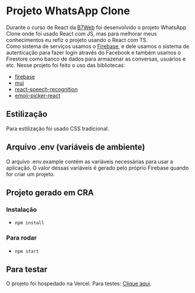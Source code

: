 # Projeto WhatsApp Clone

Durante o curso de React da [B7Web](https://b7web.com.br/) foi desenvolvido o projeto WhatsApp Clone onde foi usado React com JS, mas para melhorar meus conhecimentos eu refiz o projeto usando o React com TS.<br/>
Como sistema de serviços usamos o [Firebase](https://firebase.google.com/), e dele usamos o sistema de autenticação para fazer login através do Facebook e também usamos o Firestore como banco de dados para armazenar as conversas, usuários e etc.
Nesse projeto foi feito o uso das bibliotecas:
- [firebase](https://www.npmjs.com/package/firebase)
- [mui](https://mui.com/)
- [react-speech-recognition](https://www.npmjs.com/package/react-speech-recognition)
- [emoji-picker-react](https://www.npmjs.com/package/emoji-picker-react)

## Estilização
Para estilização foi usado CSS tradicional.

## Arquivo .env (variáveis de ambiente)
O arquivo .env.example contém as variáveis necessárias para usar a aplicação. O valor dessas variáveis é gerado pelo próprio Firebase quando for criar um projeto.

## Projeto gerado em CRA

### Instalação
- `npm install`

### Para rodar
- `npm start`

## Para testar
O projeto foi hospedado na Vercel. Para testes: [Clique aqui](https://react-whatsappchat.vercel.app/).